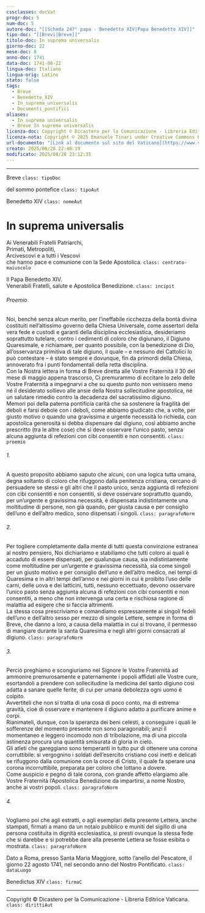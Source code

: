 ```yaml
---
cssclasses: docVat
progr-doc: 5
num-doc: 5
autore-doc: "[[Scheda 247° papa - Benedetto XIV|Papa Benedetto XIV]]"
tipo-doc: "[[Brevi|Breve]]"
titolo-doc: In suprema universalis
giorno-doc: 22
mese-doc: 8
anno-doc: 1741
data-doc: 1741-08-22
lingua-doc: Italiano
lingua-orig: Latino
stato: false
tags:
  - Breve
  - Benedetto_XIV
  - In_suprema_universalis
  - Documenti_pontifici
aliases:
  - In suprema universalis
  - Breve In suprema universalis
licenza-doc: Copyright © Dicastero per la Comunicazione - Libreria Editrice Vaticana
licenza-nota: Copyright © 2025 Emanuele Tinari under Creative Commons BY-NC-SA 4.0 https://creativecommons.org/licenses/by-nc-sa/4.0/
url-documento: "[Link al documento sul sito del Vaticano](https://www.vatican.va/content/benedictus-xiv/it/documents/breve--i-in-suprema-universalis---i--22-agosto-1741--nei-giorni-.html)"
creato: 2025/08/28 22:48:19
modificato: 2025/08/28 23:12:35
---
```



***


Breve `class: tipoDoc`


del sommo pontefice `class: tipoAut`


Benedetto XIV `class: nomeAut`


# In suprema universalis


Ai Venerabili Fratelli Patriarchi,<br>Primati, Metropoliti,<br>Arcivescovi e a tutti i Vescovi<br>che hanno pace e comunione con la Sede Apostolica. `class: centrato-maiuscolo`


Il Papa Benedetto XIV.<br>Venerabili Fratelli, salute e Apostolica Benedizione. `class: incipit`


###### Proemio

Noi, benché senza alcun merito, per l’ineffabile ricchezza della bontà divina costituiti nell’altissimo governo della Chiesa Universale, come assertori della vera fede e custodi e garanti della disciplina ecclesiastica, desideriamo soprattutto tutelare, contro i cedimenti di coloro che digiunano, il Digiuno Quaresimale, e richiamare, per quanto possibile, con la benedizione di Dio, all’osservanza primitiva di tale digiuno, il quale – e nessuno dei Cattolici lo può contestare – è stato sempre e dovunque, fin da primordi della Chiesa, annoverato fra i punti fondamentali della retta disciplina.<br>Con la Nostra lettera in forma di Breve diretta alle Vostre Fraternità il 30 del mese di maggio appena trascorso, Ci premurammo di eccitare lo zelo delle Vostre Fraternità a impegnarvi a che su questo punto non venissero meno né il desiderato sollievo alle ansie della Nostra sollecitudine apostolica, né un salutare rimedio contro la decadenza del sacratissimo digiuno.<br>Memori poi della paterna pontificia carità che sa sostenere la fragilità dei deboli e farsi debole con i deboli, come abbiamo giudicato che, a volte, per giusto motivo o quando una gravissima e urgente necessità lo richieda, con apostolica generosità si debba dispensare dal digiuno, così abbiamo anche prescritto (tra le altre cose) che si deve osservare l’unico pasto, senza alcuna aggiunta di refezioni con cibi consentiti e non consentiti. `class: proemio`


###### 1.

A questo proposito abbiamo saputo che alcuni, con una logica tutta umana, degna soltanto di coloro che rifuggono dalla penitenza cristiana, cercano di persuadere se stessi e gli altri che il pasto unico, senza aggiunta di refezioni con cibi consentiti e non consentiti, si deve osservare soprattutto quando, per un’urgente e gravissima necessità, è dispensata indistintamente una moltitudine di persone, non già quando, per giusta causa e per consiglio dell’uno e dell’altro medico, sono dispensati i singoli. `class: paragrafoNorm`


###### 2.

Per togliere completamente dalla mente di tutti questa convinzione estranea al nostro pensiero, Noi dichiariamo e stabiliamo che tutti coloro ai quali è accaduto di essere dispensati, per qualunque causa, sia indistintamente come moltitudine per un’urgente e gravissima necessità, sia come singoli per un giusto motivo e per consiglio dell’uno e dell’altro medico, nei tempi di Quaresima e in altri tempi dell’anno e nei giorni in cui è proibito l’uso delle carni, delle uova e dei latticini, tutti, nessuno eccettuato, devono osservare l’unico pasto senza aggiunta alcuna di refezioni con cibi consentiti e non consentiti, a meno che non intervenga una certa e rischiosa ragione di malattia ad esigere che si faccia altrimenti.<br>La stessa cosa prescriviamo e comandiamo espressamente ai singoli fedeli dell’uno e dell’altro sesso per mezzo di singole Lettere, sempre in forma di Breve, che danno a loro, a causa della malattia in cui si trovano, il permesso di mangiare durante la santa Quaresima e negli altri giorni consacrati al digiuno. `class: paragrafoNorm`


###### 3.

Perciò preghiamo e scongiuriamo nel Signore le Vostre Fraternità ad ammonire premurosamente e paternamente i popoli affidati alle Vostre cure, esortandoli a prendere con sollecitudine la medicina del santo digiuno così adatta a sanare quelle ferite, di cui per umana debolezza ogni uomo è colpito.<br>Avvertiteli che non si tratta di una cosa di poco conto, ma di estrema gravità, cioè di osservare e mantenere il digiuno adatto a purificare anime e corpi.<br>Rianimateli, dunque, con la speranza dei beni celesti, a conseguire i quali le sofferenze del momento presente non sono paragonabili; anzi il momentaneo e leggero incomodo non di tribolazione, ma di una piccola astinenza procura una quantità smisurata di gloria in cielo.<br>Gli atleti che gareggiano sono temperanti in tutto pur di ottenere una corona corruttibile: si vergognino i soldati dell’esercito cristiano così inetti e delicati se rifuggono dalla comunione con la croce di Cristo, il quale fa sperare una corona incorruttibile, preparata per coloro che lottano a dovere.<br>Come auspicio e pegno di tale corona, con grande affetto elargiamo alle Vostre Fraternità l’Apostolica Benedizione da impartirsi, a nome Nostro, anche ai vostri popoli. `class: paragrafoNorm`


###### 4.

Vogliamo poi che agli estratti, o agli esemplari della presente Lettera, anche stampati, firmati a mano da un notaio pubblico e muniti del sigillo di una persona costituita in dignità ecclesiastica, si presti ovunque la stessa fede che si darebbe e si potrebbe dare alla presente Lettera se fosse esibita o mostrata. `class: paragrafoNorm`


Dato a Roma, presso Santa Maria Maggiore, sotto l’anello del Pescatore, il giorno 22 agosto 1741, nel secondo anno del Nostro Pontificato. `class: dataLuogo`


Benedictus XIV `class: firmaC`


***


Copyright © Dicastero per la Comunicazione - Libreria Editrice Vaticana. `class: dirittiAut`


